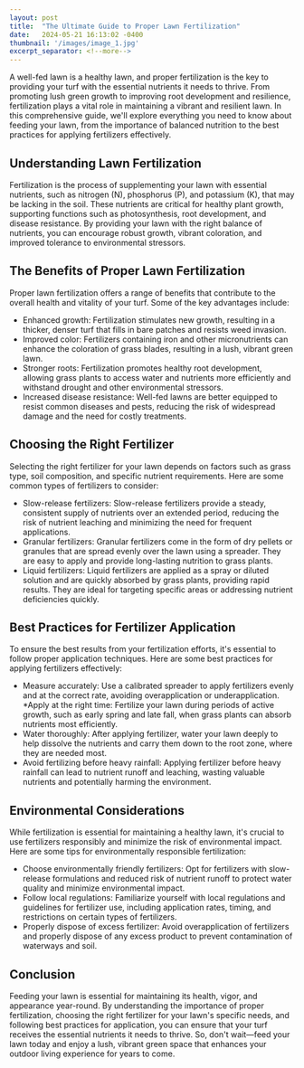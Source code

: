```yaml
---
layout: post
title:  "The Ultimate Guide to Proper Lawn Fertilization"
date:   2024-05-21 16:13:02 -0400
thumbnail: '/images/image_1.jpg'
excerpt_separator: <!--more-->
---
```

A well-fed lawn is a healthy lawn, and proper fertilization is the key to providing your turf with the essential nutrients it needs to thrive. <!--more-->From promoting lush green growth to improving root development and resilience, fertilization plays a vital role in maintaining a vibrant and resilient lawn. In this comprehensive guide, we'll explore everything you need to know about feeding your lawn, from the importance of balanced nutrition to the best practices for applying fertilizers effectively.

## Understanding Lawn Fertilization
Fertilization is the process of supplementing your lawn with essential nutrients, such as nitrogen (N), phosphorus (P), and potassium (K), that may be lacking in the soil. These nutrients are critical for healthy plant growth, supporting functions such as photosynthesis, root development, and disease resistance. By providing your lawn with the right balance of nutrients, you can encourage robust growth, vibrant coloration, and improved tolerance to environmental stressors.

## The Benefits of Proper Lawn Fertilization
Proper lawn fertilization offers a range of benefits that contribute to the overall health and vitality of your turf. Some of the key advantages include:
* Enhanced growth: Fertilization stimulates new growth, resulting in a thicker, denser turf that fills in bare patches and resists weed invasion.
* Improved color: Fertilizers containing iron and other micronutrients can enhance the coloration of grass blades, resulting in a lush, vibrant green lawn.
* Stronger roots: Fertilization promotes healthy root development, allowing grass plants to access water and nutrients more efficiently and withstand drought and other environmental stressors.
* Increased disease resistance: Well-fed lawns are better equipped to resist common diseases and pests, reducing the risk of widespread damage and the need for costly treatments.

## Choosing the Right Fertilizer
Selecting the right fertilizer for your lawn depends on factors such as grass type, soil composition, and specific nutrient requirements. Here are some common types of fertilizers to consider:
* Slow-release fertilizers: Slow-release fertilizers provide a steady, consistent supply of nutrients over an extended period, reducing the risk of nutrient leaching and minimizing the need for frequent applications.
* Granular fertilizers: Granular fertilizers come in the form of dry pellets or granules that are spread evenly over the lawn using a spreader. They are easy to apply and provide long-lasting nutrition to grass plants.
* Liquid fertilizers: Liquid fertilizers are applied as a spray or diluted solution and are quickly absorbed by grass plants, providing rapid results. They are ideal for targeting specific areas or addressing nutrient deficiencies quickly.

## Best Practices for Fertilizer Application
To ensure the best results from your fertilization efforts, it's essential to follow proper application techniques. Here are some best practices for applying fertilizers effectively:
* Measure accurately: Use a calibrated spreader to apply fertilizers evenly and at the correct rate, avoiding overapplication or underapplication.
*Apply at the right time: Fertilize your lawn during periods of active growth, such as early spring and late fall, when grass plants can absorb nutrients most efficiently.
* Water thoroughly: After applying fertilizer, water your lawn deeply to help dissolve the nutrients and carry them down to the root zone, where they are needed most.
* Avoid fertilizing before heavy rainfall: Applying fertilizer before heavy rainfall can lead to nutrient runoff and leaching, wasting valuable nutrients and potentially harming the environment.

## Environmental Considerations
While fertilization is essential for maintaining a healthy lawn, it's crucial to use fertilizers responsibly and minimize the risk of environmental impact. Here are some tips for environmentally responsible fertilization:
* Choose environmentally friendly fertilizers: Opt for fertilizers with slow-release formulations and reduced risk of nutrient runoff to protect water quality and minimize environmental impact.
* Follow local regulations: Familiarize yourself with local regulations and guidelines for fertilizer use, including application rates, timing, and restrictions on certain types of fertilizers.
* Properly dispose of excess fertilizer: Avoid overapplication of fertilizers and properly dispose of any excess product to prevent contamination of waterways and soil.

## Conclusion
Feeding your lawn is essential for maintaining its health, vigor, and appearance year-round. By understanding the importance of proper fertilization, choosing the right fertilizer for your lawn's specific needs, and following best practices for application, you can ensure that your turf receives the essential nutrients it needs to thrive. So, don't wait—feed your lawn today and enjoy a lush, vibrant green space that enhances your outdoor living experience for years to come.
